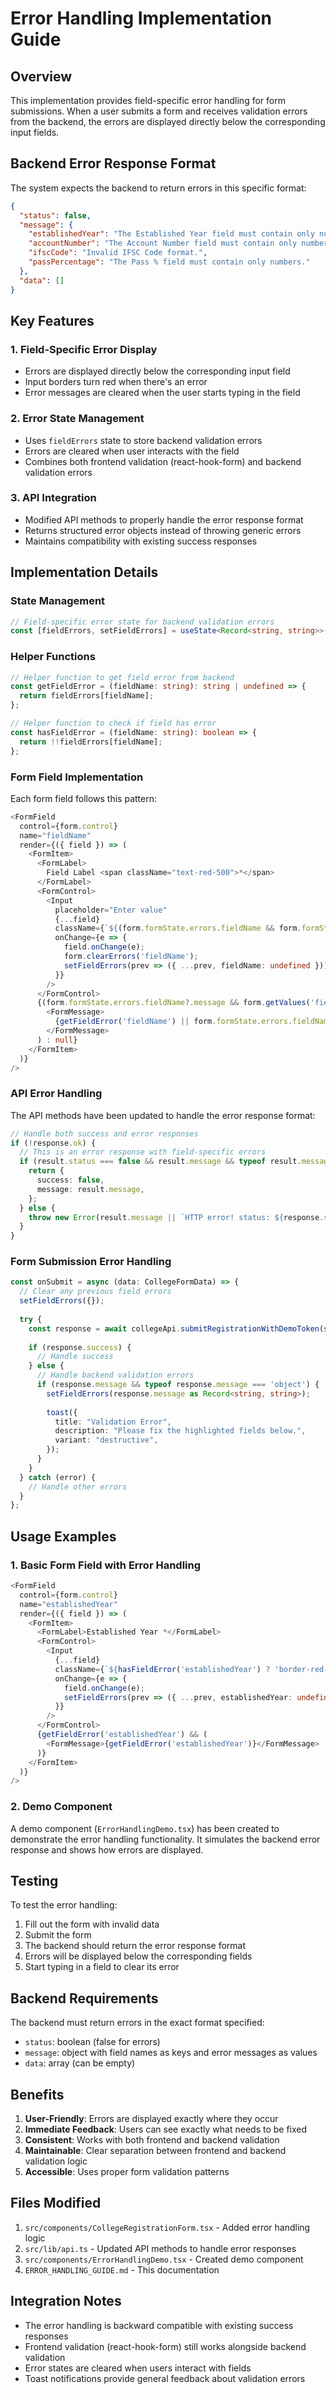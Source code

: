 # Error Handling Implementation Guide

## Overview

This implementation provides field-specific error handling for form submissions. When a user submits a form and receives validation errors from the backend, the errors are displayed directly below the corresponding input fields.

## Backend Error Response Format

The system expects the backend to return errors in this specific format:

```json
{
  "status": false,
  "message": {
    "establishedYear": "The Established Year field must contain only numbers.",
    "accountNumber": "The Account Number field must contain only numbers.",
    "ifscCode": "Invalid IFSC Code format.",
    "passPercentage": "The Pass % field must contain only numbers."
  },
  "data": []
}
```

## Key Features

### 1. Field-Specific Error Display
- Errors are displayed directly below the corresponding input field
- Input borders turn red when there's an error
- Error messages are cleared when the user starts typing in the field

### 2. Error State Management
- Uses `fieldErrors` state to store backend validation errors
- Errors are cleared when user interacts with the field
- Combines both frontend validation (react-hook-form) and backend validation errors

### 3. API Integration
- Modified API methods to properly handle the error response format
- Returns structured error objects instead of throwing generic errors
- Maintains compatibility with existing success responses

## Implementation Details

### State Management

```typescript
// Field-specific error state for backend validation errors
const [fieldErrors, setFieldErrors] = useState<Record<string, string>>({});
```

### Helper Functions

```typescript
// Helper function to get field error from backend
const getFieldError = (fieldName: string): string | undefined => {
  return fieldErrors[fieldName];
};

// Helper function to check if field has error
const hasFieldError = (fieldName: string): boolean => {
  return !!fieldErrors[fieldName];
};
```

### Form Field Implementation

Each form field follows this pattern:

```typescript
<FormField
  control={form.control}
  name="fieldName"
  render={({ field }) => (
    <FormItem>
      <FormLabel>
        Field Label <span className="text-red-500">*</span>
      </FormLabel>
      <FormControl>
        <Input
          placeholder="Enter value"
          {...field}
          className={`${(form.formState.errors.fieldName && form.formState.touchedFields.fieldName) || hasFieldError('fieldName') ? 'border-red-500' : ''}`}
          onChange={e => { 
            field.onChange(e); 
            form.clearErrors('fieldName'); 
            setFieldErrors(prev => ({ ...prev, fieldName: undefined })); 
          }}
        />
      </FormControl>
      {(form.formState.errors.fieldName?.message && form.getValues('fieldName') !== '') || getFieldError('fieldName') ? (
        <FormMessage>
          {getFieldError('fieldName') || form.formState.errors.fieldName?.message}
        </FormMessage>
      ) : null}
    </FormItem>
  )}
/>
```

### API Error Handling

The API methods have been updated to handle the error response format:

```typescript
// Handle both success and error responses
if (!response.ok) {
  // This is an error response with field-specific errors
  if (result.status === false && result.message && typeof result.message === 'object') {
    return {
      success: false,
      message: result.message,
    };
  } else {
    throw new Error(result.message || `HTTP error! status: ${response.status}`);
  }
}
```

### Form Submission Error Handling

```typescript
const onSubmit = async (data: CollegeFormData) => {
  // Clear any previous field errors
  setFieldErrors({});
  
  try {
    const response = await collegeApi.submitRegistrationWithDemoToken(submissionData);
    
    if (response.success) {
      // Handle success
    } else {
      // Handle backend validation errors
      if (response.message && typeof response.message === 'object') {
        setFieldErrors(response.message as Record<string, string>);
        
        toast({
          title: "Validation Error",
          description: "Please fix the highlighted fields below.",
          variant: "destructive",
        });
      }
    }
  } catch (error) {
    // Handle other errors
  }
};
```

## Usage Examples

### 1. Basic Form Field with Error Handling

```typescript
<FormField
  control={form.control}
  name="establishedYear"
  render={({ field }) => (
    <FormItem>
      <FormLabel>Established Year *</FormLabel>
      <FormControl>
        <Input
          {...field}
          className={`${hasFieldError('establishedYear') ? 'border-red-500' : ''}`}
          onChange={e => { 
            field.onChange(e); 
            setFieldErrors(prev => ({ ...prev, establishedYear: undefined })); 
          }}
        />
      </FormControl>
      {getFieldError('establishedYear') && (
        <FormMessage>{getFieldError('establishedYear')}</FormMessage>
      )}
    </FormItem>
  )}
/>
```

### 2. Demo Component

A demo component (`ErrorHandlingDemo.tsx`) has been created to demonstrate the error handling functionality. It simulates the backend error response and shows how errors are displayed.

## Testing

To test the error handling:

1. Fill out the form with invalid data
2. Submit the form
3. The backend should return the error response format
4. Errors will be displayed below the corresponding fields
5. Start typing in a field to clear its error

## Backend Requirements

The backend must return errors in the exact format specified:

- `status`: boolean (false for errors)
- `message`: object with field names as keys and error messages as values
- `data`: array (can be empty)

## Benefits

1. **User-Friendly**: Errors are displayed exactly where they occur
2. **Immediate Feedback**: Users can see exactly what needs to be fixed
3. **Consistent**: Works with both frontend and backend validation
4. **Maintainable**: Clear separation between frontend and backend validation logic
5. **Accessible**: Uses proper form validation patterns

## Files Modified

1. `src/components/CollegeRegistrationForm.tsx` - Added error handling logic
2. `src/lib/api.ts` - Updated API methods to handle error responses
3. `src/components/ErrorHandlingDemo.tsx` - Created demo component
4. `ERROR_HANDLING_GUIDE.md` - This documentation

## Integration Notes

- The error handling is backward compatible with existing success responses
- Frontend validation (react-hook-form) still works alongside backend validation
- Error states are cleared when users interact with fields
- Toast notifications provide general feedback about validation errors 